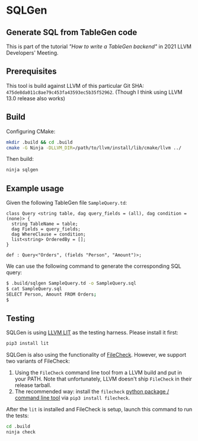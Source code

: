 # SQLGen
## Generate SQL from TableGen code
This is part of the tutorial _"How to write a TableGen backend"_ in 2021 LLVM Developers' Meeting.

## Prerequisites
This tool is build against LLVM of this particular Git SHA: `475de8da011c8ae79c453fa43593ec5b35f52962`.
(Though I think using LLVM 13.0 release also works)

## Build
Configuring CMake:
```bash
mkdir .build && cd .build
cmake -G Ninja -DLLVM_DIR=/path/to/llvm/install/lib/cmake/llvm ../
```
Then build:
```bash
ninja sqlgen
```

## Example usage
Given the following TableGen file `SampleQuery.td`:
```tblgen
class Query <string table, dag query_fields = (all), dag condition = (none)> {
  string TableName = table;
  dag Fields = query_fields;
  dag WhereClause = condition;
  list<string> OrderedBy = [];
}

def : Query<"Orders", (fields "Person", "Amount")>;
```
We can use the following command to generate the corresponding SQL query:
```bash
$ .build/sqlgen SampleQuery.td -o SampleQuery.sql
$ cat SampleQuery.sql
SELECT Person, Amount FROM Orders;
$
```

## Testing
SQLGen is using [LLVM LIT](https://pypi.org/project/lit) as the testing harness. Please install it first:
```bash
pip3 install lit
```
SQLGen is also using the functionality of [FileCheck](https://llvm.org/docs/CommandGuide/FileCheck.html).
However, we support two variants of FileCheck:
 1. Using the `FileCheck` command line tool from a LLVM build and put in your PATH. Note that unfortunately, LLVM doesn't ship `FileCheck` in their release tarball.
 2. The recommended way: install the `filecheck` [python package / command line tool](https://github.com/mull-project/FileCheck.py) via `pip3 install filecheck`.

After the `lit` is installed and FileCheck is setup, launch this command to run the tests:
```bash
cd .build
ninja check
```

